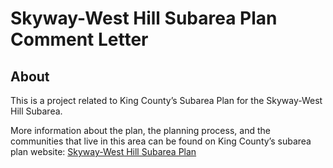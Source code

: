 Skyway-West Hill Subarea Plan Comment Letter
================

## About

This is a project related to King County’s Subarea Plan for the
Skyway-West Hill Subarea.

More information about the plan, the planning process, and the
communities that live in this area can be found on King County’s subarea
plan website: [Skyway-West Hill Subarea
Plan](https://www.kingcounty.gov/depts/local-services/permits/planning-regulations/community-service-area-land-use-subarea-plans/skyway-west-hill.aspx)
